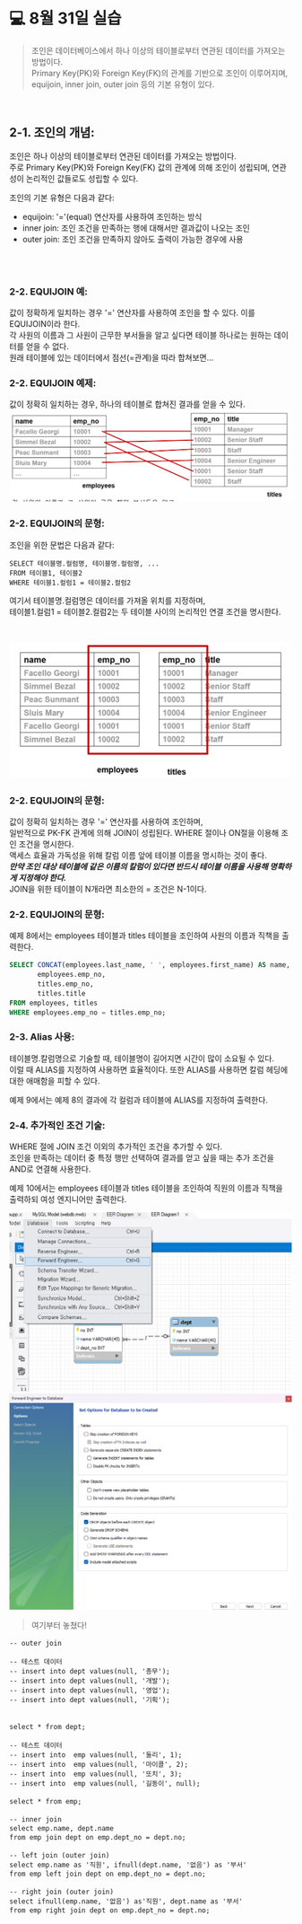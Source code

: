# 💻 8월 31일 실습


>조인은 데이터베이스에서 하나 이상의 테이블로부터 연관된 데이터를 가져오는 방법이다.   
Primary Key(PK)와 Foreign Key(FK)의 관계를 기반으로 조인이 이루어지며, equijoin, inner join, outer join 등의 기본 유형이 있다.

<br/>

## 2-1. 조인의 개념:

조인은 하나 이상의 테이블로부터 연관된 데이터를 가져오는 방법이다.   
주로 Primary Key(PK)와 Foreign Key(FK) 값의 관계에 의해 조인이 성립되며, 연관성이 논리적인 값들로도 성립할 수 있다.

조인의 기본 유형은 다음과 같다:
- equijoin: '='(equal) 연산자를 사용하여 조인하는 방식    
- inner join: 조인 조건을 만족하는 행에 대해서만 결과값이 나오는 조인
- outer join: 조인 조건을 만족하지 않아도 출력이 가능한 경우에 사용

<br/>

<br/>

### 2-2. EQUIJOIN 예:

값이 정확하게 일치하는 경우 '=' 연산자를 사용하여 조인을 할 수 있다. 이를 EQUIJOIN이라 한다.   
각 사원의 이름과 그 사원이 근무한 부서들을 알고 싶다면 테이블 하나로는 원하는 데이터를 얻을 수 없다.   
원래 테이블에 있는 데이터에서 점선(=관계)을 따라 합쳐보면...   

### 2-2. EQUIJOIN 예제:

값이 정확히 일치하는 경우, 하나의 테이블로 합쳐진 결과를 얻을 수 있다.
![img_5.png](img_5.png)
<br/>
### 2-2. EQUIJOIN의 문형:

조인을 위한 문법은 다음과 같다:
```
SELECT 테이블명.컬럼명, 테이블명.컬럼명, ...
FROM 테이블1, 테이블2
WHERE 테이블1.컬럼1 = 테이블2.컬럼2
```
여기서 테이블명.컬럼명은 데이터를 가져올 위치를 지정하며,  
테이블1.컬럼1 = 테이블2.컬럼2는 두 테이블 사이의 논리적인 연결 조건을 명시한다.

<br/>

![img_6.png](img_6.png)

### 2-2. EQUIJOIN의 문형:

값이 정확히 일치하는 경우 '=' 연산자를 사용하여 조인하며,   
일반적으로 PK-FK 관계에 의해 JOIN이 성립된다. WHERE 절이나 ON절을 이용해 조인 조건을 명시한다.   
액세스 효율과 가독성을 위해 칼럼 이름 앞에 테이블 이름을 명시하는 것이 좋다.    
***만약 조인 대상 테이블에 같은 이름의 칼럼이 있다면 반드시 테이블 이름을 사용해 명확하게 지정해야 한다.***    
JOIN을 위한 테이블이 N개라면 최소한의 = 조건은 N-1이다.

### 2-2. EQUIJOIN의 문형:

예제 8에서는 employees 테이블과 titles 테이블을 조인하여 사원의 이름과 직책을 출력한다.
```sql
SELECT CONCAT(employees.last_name, ' ', employees.first_name) AS name,
       employees.emp_no,
       titles.emp_no,
       titles.title
FROM employees, titles
WHERE employees.emp_no = titles.emp_no;
```

### 2-3. Alias 사용:

테이블명.칼럼명으로 기술할 때, 테이블명이 길어지면 시간이 많이 소요될 수 있다.   
이럴 때 ALIAS를 지정하여 사용하면 효율적이다. 또한 ALIAS를 사용하면 칼럼 헤딩에 대한 애매함을 피할 수 있다.   

예제 9에서는 예제 8의 결과에 각 컬럼과 테이블에 ALIAS를 지정하여 출력한다.

### 2-4. 추가적인 조건 기술:

WHERE 절에 JOIN 조건 이외의 추가적인 조건을 추가할 수 있다.    
조인을 만족하는 데이터 중 특정 행만 선택하여 결과를 얻고 싶을 때는 추가 조건을 AND로 연결해 사용한다.

예제 10에서는 employees 테이블과 titles 테이블을 조인하여 직원의 이름과 직책을 출력하되 여성 엔지니어만 출력한다.



![img_3.png](img_3.png)
![img_4.png](img_4.png)

>여기부터 놓쳤다!

```mysql
-- outer join

-- 테스트 데이터
-- insert into dept values(null, '총무');
-- insert into dept values(null, '개발');
-- insert into dept values(null, '영업');
-- insert into dept values(null, '기획');


select * from dept;

-- 테스트 데이터 
-- insert into  emp values(null, '둘리', 1);
-- insert into  emp values(null, '마이콜', 2);
-- insert into  emp values(null, '또치', 3);
-- insert into  emp values(null, '길동이', null);

select * from emp;

-- inner join
select emp.name, dept.name
from emp join dept on emp.dept_no = dept.no;

-- left join (outer join)
select emp.name as '직원', ifnull(dept.name, '없음') as '부서'
from emp left join dept on emp.dept_no = dept.no;

-- right join (outer join)
select ifnull(emp.name, '없음') as'직원', dept.name as '부서'
from emp right join dept on emp.dept_no = dept.no;

```



















































